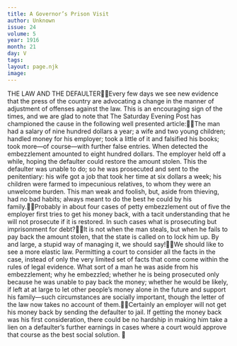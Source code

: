 ```yaml
---
title: A Governor’s Prison Visit
author: Unknown
issue: 24
volume: 5
year: 1916
month: 21
day: V
tags:
layout: page.njk
image:
---
```

THE LAW AND THE DEFAULTEREvery few days we see new evidence that the press of the country are advocating a change in the manner of adjustment of offenses against the law. This is an encouraging sign of the times, and we are glad to note that The Saturday Evening Post has championed the cause in the following well presented article:The man had a salary of nine hundred dollars a year; a wife and two young children; handled money for his employer; took a little of it and falsified his books; took more—of course—with further false entries. When detected the embezzlement amounted to eight hundred dollars. The employer held off a while, hoping the defaulter could restore the amount stolen. This the defaulter was unable to do; so he was prosecuted and sent to the penitentiary: his wife got a job that took her time at six dollars a week; his children were farmed to impecunious relatives, to whom they were an unwelcome burden. This man weak and foolish, but, aside from thieving, had no bad habits; always meant to do the best he could by his family.Probably in about four cases of petty embezzlement out of five the employer first tries to get his money back, with a tacit understanding that he will not prosecute if it is restored. In such cases what is prosecuting but imprisonment for debt?It is not when the man steals, but when he fails to pay back the amount stolen, that the state is called on to lock him up. By and large, a stupid way of managing it, we should say!We should like to see a more elastic law. Permitting a court to consider all the facts in the case, instead of only the very limited set of facts that come come within the rules of legal evidence. What sort of a man he was aside from his embezzlement; why he embezzled; whether he is being prosecuted only because he was unable to pay back the money; whether he would be likely, if left at at large to let other people’s money alone in the future and support his family—such circumstances are socially important, though the letter of the law now takes no account of them.Certainly an employer will not get his money back by sending the defaulter to jail. If getting the money back was his first consideration, there could be no hardship in making him take a lien on a defaulter’s further earnings in cases where a court would approve that course as the best social solution. 
